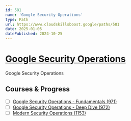 ```yaml
---
id: 581
name: 'Google Security Operations'
type: Path
url: https://www.cloudskillsboost.google/paths/581
date: 2025-01-05
datePublished: 2024-10-25
---
```


# [Google Security Operations](https://www.cloudskillsboost.google/paths/581)

Google Security Operations

## Courses & Progress

- [ ] [Google Security Operations - Fundamentals (971)](../courses/Google-Security-Operations-Fundamentals.md)
- [ ] [Google Security Operations - Deep Dive (972)](../courses/Google-Security-Operations-Deep-Dive.md)
- [ ] [Modern Security Operations (1153)](../courses/Modern-Security-Operations.md)
